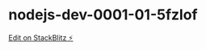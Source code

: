 # nodejs-dev-0001-01-5fzlof

[Edit on StackBlitz ⚡️](https://stackblitz.com/edit/nodejs-dev-0001-01-5fzlof)
